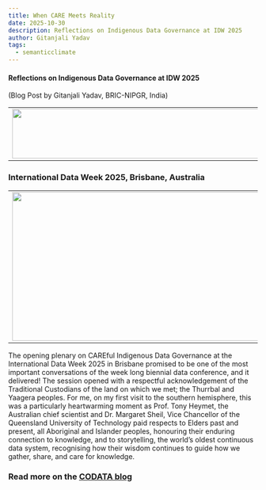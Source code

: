 ```yaml
---
title: When CARE Meets Reality
date: 2025-10-30
description: Reflections on Indigenous Data Governance at IDW 2025
author: Gitanjali Yadav 
tags:
  - semanticclimate
---
```



#### Reflections on Indigenous Data Governance at IDW 2025

(Blog Post by Gitanjali Yadav, BRIC-NIPGR, India)

<table>
  <tr>
    <td>
      <img src='{{ "/static/img/events_all/codata_p1.png" | url }}' width="500" height="100">
    </td>
  </tr>
</table>

### International Data Week 2025, Brisbane, Australia

<table>
<tr>
<td><img src='{{ "/static/img/events_all/codata_p2.png" | url }}' width="500" height="300"></td>
<td><img src='{{ "/static/img/events_all/codata_p3.png" | url }}' width="500" height="300"></td>
</tr>   
</table>

The opening plenary on CAREful Indigenous Data Governance at the International Data Week 2025 in Brisbane promised to be one of the most important conversations of the week long biennial data conference, and it delivered! The session opened with a respectful acknowledgement of the Traditional Custodians of the land on which we met; the Thurrbal and Yaagera peoples. For me, on my first visit to the southern hemisphere, this was a particularly heartwarming moment as Prof. Tony Heymet, the Australian chief scientist and Dr. Margaret Sheil, Vice Chancellor of the Queensland University of Technology paid respects to Elders past and present, all Aboriginal and Islander peoples, honouring their enduring connection to knowledge, and to storytelling, the world’s oldest continuous data system, recognising how their wisdom continues to guide how we gather, share, and care for knowledge.

### Read more on the [CODATA blog](https://codata.org/blog/2025/10/28/when-care-meets-reality-reflections-on-indigenous-data-governance-at-idw-2025/)
